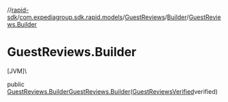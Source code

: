 //[rapid-sdk](../../../../index.md)/[com.expediagroup.sdk.rapid.models](../../index.md)/[GuestReviews](../index.md)/[Builder](index.md)/[GuestReviews.Builder](-guest-reviews.-builder.md)

# GuestReviews.Builder

[JVM]\

public [GuestReviews.Builder](index.md)[GuestReviews.Builder](-guest-reviews.-builder.md)([GuestReviewsVerified](../../-guest-reviews-verified/index.md)verified)
